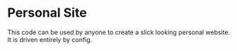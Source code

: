 # Personal Site

This code can be used by anyone to create a slick looking personal website.
It is driven entirely by config.
